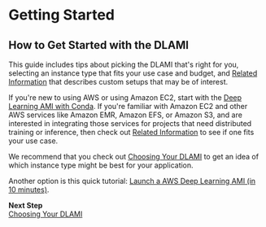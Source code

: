 # Getting Started<a name="gs"></a>

## How to Get Started with the DLAMI<a name="getting-started"></a>

This guide includes tips about picking the DLAMI that's right for you, selecting an instance type that fits your use case and budget, and [Related Information](resources.md) that describes custom setups that may be of interest\.

If you're new to using AWS or using Amazon EC2, start with the [Deep Learning AMI with Conda](overview-conda.md)\. If you're familiar with Amazon EC2 and other AWS services like Amazon EMR, Amazon EFS, or Amazon S3, and are interested in integrating those services for projects that need distributed training or inference, then check out [Related Information](resources.md) to see if one fits your use case\. 

We recommend that you check out [Choosing Your DLAMI](options.md) to get an idea of which instance type might be best for your application\.

Another option is this quick tutorial: [Launch a AWS Deep Learning AMI \(in 10 minutes\)](https://aws.amazon.com/getting-started/tutorials/get-started-dlami/)\. 

**Next Step**  
[Choosing Your DLAMI](options.md)